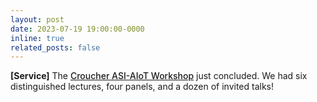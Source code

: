 ```yaml
---
layout: post
date: 2023-07-19 19:00:00-0000
inline: true
related_posts: false
---
```


<strong>[Service]</strong> The <a href="https://aiot.ie.cuhk.edu.hk/asi" style="font-weight: 500;">Croucher ASI-AIoT Workshop</a> just concluded. We had six distinguished lectures, four panels, and a dozen of invited talks!
